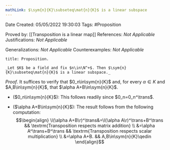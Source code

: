 ```yaml
---
mathLink: $\sym{n}{K}\subseteq\mat{n}{K}$ is a linear subspace
---
```


<div class="topSpace"></div>

Date Created: 05/05/2022 19:30:03
Tags: #Proposition

Proved by: [[Transposition is a linear map]]
References: _Not Applicable_
Justifications: _Not Applicable_

Generalizations: _Not Applicable_
Counterexamples: _Not Applicable_

``` ad-Proposition
title: Proposition.

_Let $K$ be a field and fix $n\in\N^+$. Then $\sym{n}{K}\subseteq\mat{n}{K}$ is a linear subspace._

```

_Proof_. It suffices to verify that $0_n\in\sym{n}{K}$ and, for every $\alpha\in K$ and $A,B\in\sym{n}{K}$, that $\alpha A+B\in\sym{n}{K}$.
* ($0_n\in\sym{n}{K}$): This follows readily since $0_n=0_n^\trans$.

* ($\alpha A+B\in\sym{n}{K}$): The result follows from the following computation:
$$\begin{align}
    \l(\alpha A+B\r)^\trans&=\l(\alpha A\r)^\trans+B^\trans && \textrm{Transposition respects matrix addition} \\
    &=\alpha A^\trans+B^\trans && \textrm{Transposition respects scalar multiplication} \\
    &=\alpha A+B. && A,B\in\sym{n}{K}\qedin
\end{align}$$
